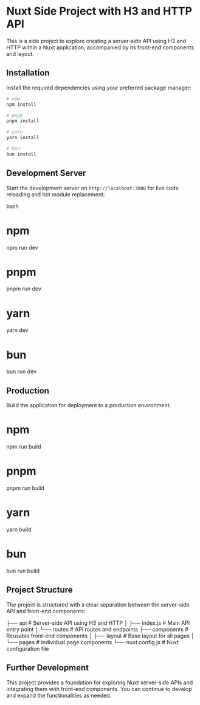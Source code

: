 # Nuxt Side Project with H3 and HTTP API

This is a side project to explore creating a server-side API using H3 and HTTP within a Nuxt application, accompanied by its front-end components and layout.

## Installation

Install the required dependencies using your preferred package manager:

```bash
# npm
npm install

# pnpm
pnpm install

# yarn
yarn install

# bun
bun install
```

## Development Server

Start the development server on `http://localhost:3000` for live code reloading and hot module replacement:

bash

# npm

npm run dev

# pnpm

pnpm run dev

# yarn

yarn dev

# bun

bun run dev

## Production

Build the application for deployment to a production environment:

# npm

npm run build

# pnpm

pnpm run build

# yarn

yarn build

# bun

bun run build

## Project Structure

The project is structured with a clear separation between the server-side API and front-end components:

├── api # Server-side API using H3 and HTTP
│ ├── index.js # Main API entry point
│ └── routes # API routes and endpoints
├── components # Reusable front-end components
│ ├── layout # Base layout for all pages
│ └── pages # Individual page components
└── nuxt.config.js # Nuxt configuration file

## Further Development

This project provides a foundation for exploring Nuxt server-side APIs and integrating them with front-end components. You can continue to develop and expand the functionalities as needed.
